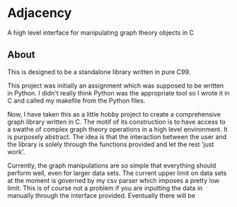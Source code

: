 # Adjacency

A high level interface for manipulating graph theory objects in C

## About

This is designed to be a standalone library written in pure C99.

This project was initially an assignment which was supposed to be written in 
Python. I didn't really think Python was the appropriate tool so I wrote it in
C and called my makefile from the Python files.

Now, I have taken this as a little hobby project to create a comprehensive 
graph library written in C. The motif of its construction is to have access to 
a swathe of complex graph theory operations in a high level environment. It 
is purposely abstract. The idea is that the interaction between the user and 
the library is solely through the functions provided and let the rest 
'just work'. 

Currently, the graph manipulations are so simple that everything should perform
well, even for larger data sets. The current upper limit on data sets at the 
moment is governed by my csv parser which imposes a pretty low limit. This is
of course not a problem if you are inputting the data in manually through the 
interface provided. Eventually there will be 

